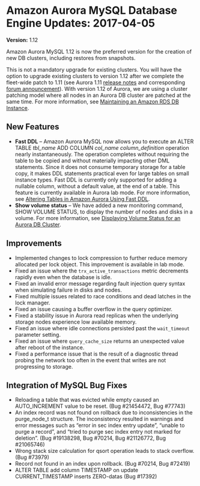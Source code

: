 # Amazon Aurora MySQL Database Engine Updates: 2017\-04\-05<a name="AuroraMySQL.Updates.20170405"></a>

**Version:** 1\.12

Amazon Aurora MySQL 1\.12 is now the preferred version for the creation of new DB clusters, including restores from snapshots\.

This is not a mandatory upgrade for existing clusters\. You will have the option to upgrade existing clusters to version 1\.12 after we complete the fleet\-wide patch to 1\.11 \(see Aurora 1\.11 [release notes](AuroraMySQL.Updates.20170223.md) and corresponding [forum announcement](https://forums.aws.amazon.com/ann.jspa?annID=4444)\)\. With version 1\.12 of Aurora, we are using a cluster patching model where all nodes in an Aurora DB cluster are patched at the same time\. For more information, see [Maintaining an Amazon RDS DB Instance](USER_UpgradeDBInstance.Maintenance.md)\.

## New Features<a name="AuroraMySQL.Updates.20170405.New"></a>
+ **Fast DDL** – Amazon Aurora MySQL now allows you to execute an ALTER TABLE *tbl\_name* ADD COLUMN *col\_name* *column\_definition* operation nearly instantaneously\. The operation completes without requiring the table to be copied and without materially impacting other DML statements\. Since it does not consume temporary storage for a table copy, it makes DDL statements practical even for large tables on small instance types\. Fast DDL is currently only supported for adding a nullable column, without a default value, at the end of a table\. This feature is currently available in Aurora lab mode\. For more information, see [Altering Tables in Amazon Aurora Using Fast DDL](AuroraMySQL.Managing.FastDDL.md)\.
+ **Show volume status** – We have added a new monitoring command, SHOW VOLUME STATUS, to display the number of nodes and disks in a volume\. For more information, see [Displaying Volume Status for an Aurora DB Cluster](AuroraMySQL.Managing.VolumeStatus.md)\.

## Improvements<a name="AuroraMySQL.Updates.20170405.Improvements"></a>
+ Implemented changes to lock compression to further reduce memory allocated per lock object\. This improvement is available in lab mode\.
+ Fixed an issue where the `trx_active_transactions` metric decrements rapidly even when the database is idle\.
+ Fixed an invalid error message regarding fault injection query syntax when simulating failure in disks and nodes\.
+ Fixed multiple issues related to race conditions and dead latches in the lock manager\.
+ Fixed an issue causing a buffer overflow in the query optimizer\.
+ Fixed a stability issue in Aurora read replicas when the underlying storage nodes experience low available memory\.
+ Fixed an issue where idle connections persisted past the `wait_timeout` parameter setting\.
+ Fixed an issue where `query_cache_size` returns an unexpected value after reboot of the instance\.
+ Fixed a performance issue that is the result of a diagnostic thread probing the network too often in the event that writes are not progressing to storage\.

## Integration of MySQL Bug Fixes<a name="AuroraMySQL.Updates.20170405.BugFixes"></a>
+ Reloading a table that was evicted while empty caused an AUTO\_INCREMENT value to be reset\. \(Bug \#21454472, Bug \#77743\)
+ An index record was not found on rollback due to inconsistencies in the purge\_node\_t structure\. The inconsistency resulted in warnings and error messages such as “error in sec index entry update”, “unable to purge a record”, and “tried to purge sec index entry not marked for deletion”\. \(Bug \#19138298, Bug \#70214, Bug \#21126772, Bug \#21065746\) 
+ Wrong stack size calculation for qsort operation leads to stack overflow\. \(Bug \#73979\)
+ Record not found in an index upon rollback\. \(Bug \#70214, Bug \#72419\)
+ ALTER TABLE add column TIMESTAMP on update CURRENT\_TIMESTAMP inserts ZERO\-datas \(Bug \#17392\)